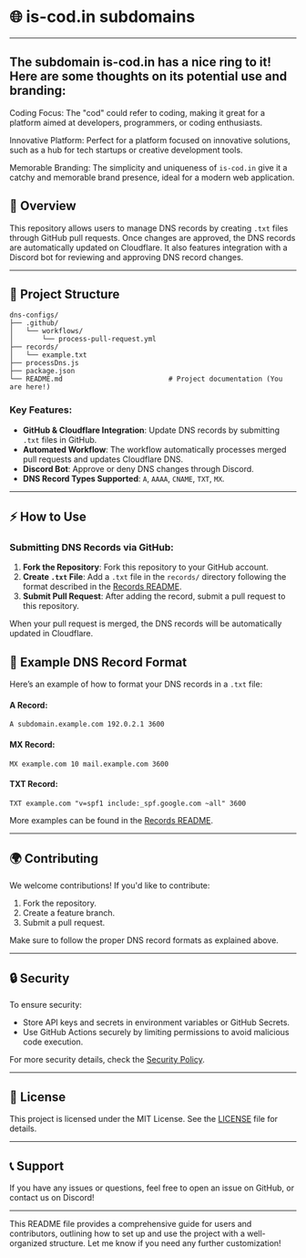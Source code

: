 
# 🌐 is-cod.in subdomains

---

## The subdomain is-cod.in has a nice ring to it! Here are some thoughts on its potential use and branding:

Coding Focus: The "cod" could refer to coding, making it great for a platform aimed at developers, programmers, or coding enthusiasts.

Innovative Platform: Perfect for a platform focused on innovative solutions, such as a hub for tech startups or creative development tools.

Memorable Branding: The simplicity and uniqueness of `is-cod.in` give it a catchy and memorable brand presence, ideal for a modern web application.


## 🚀 Overview

This repository allows users to manage DNS records by creating `.txt` files through GitHub pull requests. Once changes are approved, the DNS records are automatically updated on Cloudflare. It also features integration with a Discord bot for reviewing and approving DNS record changes.

---

## 📂 Project Structure

```plaintext
dns-configs/
├── .github/
│   └── workflows/
│       └── process-pull-request.yml   
├── records/
│   └── example.txt                    
├── processDns.js                      
├── package.json                      
└── README.md                          # Project documentation (You are here!)
```

### Key Features:

- **GitHub & Cloudflare Integration**: Update DNS records by submitting `.txt` files in GitHub.
- **Automated Workflow**: The workflow automatically processes merged pull requests and updates Cloudflare DNS.
- **Discord Bot**: Approve or deny DNS changes through Discord.
- **DNS Record Types Supported**: `A`, `AAAA`, `CNAME`, `TXT`, `MX`.

---

## ⚡️ How to Use

### Submitting DNS Records via GitHub:

1. **Fork the Repository**: Fork this repository to your GitHub account.
2. **Create `.txt` File**: Add a `.txt` file in the `records/` directory following the format described in the [Records README](./records/README.md).
3. **Submit Pull Request**: After adding the record, submit a pull request to this repository.

When your pull request is merged, the DNS records will be automatically updated in Cloudflare.

## 💾 Example DNS Record Format

Here’s an example of how to format your DNS records in a `.txt` file:

#### A Record:
```plaintext
A subdomain.example.com 192.0.2.1 3600
```

#### MX Record:
```plaintext
MX example.com 10 mail.example.com 3600
```

#### TXT Record:
```plaintext
TXT example.com "v=spf1 include:_spf.google.com ~all" 3600
```

More examples can be found in the [Records README](./records/README.md).

---

## 🌍 Contributing

We welcome contributions! If you'd like to contribute:

1. Fork the repository.
2. Create a feature branch.
3. Submit a pull request.

Make sure to follow the proper DNS record formats as explained above.

---

## 🔒 Security

To ensure security:

- Store API keys and secrets in environment variables or GitHub Secrets.
- Use GitHub Actions securely by limiting permissions to avoid malicious code execution.

For more security details, check the [Security Policy](./SECURITY.md).

---

## 📝 License

This project is licensed under the MIT License. See the [LICENSE](./LICENSE) file for details.

---

## 📞 Support

If you have any issues or questions, feel free to open an issue on GitHub, or contact us on Discord!

---

This README file provides a comprehensive guide for users and contributors, outlining how to set up and use the project with a well-organized structure. Let me know if you need any further customization!
